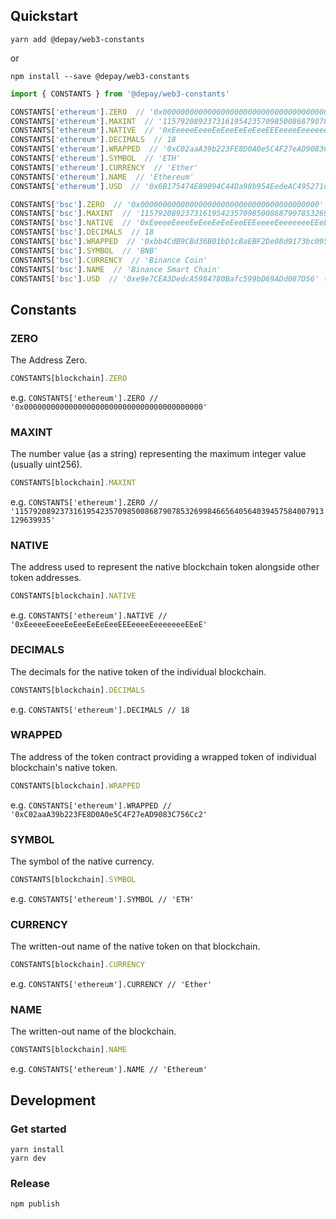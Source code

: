 ## Quickstart

```
yarn add @depay/web3-constants
```

or 

```
npm install --save @depay/web3-constants
```

```javascript
import { CONSTANTS } from '@depay/web3-constants'

CONSTANTS['ethereum'].ZERO  // '0x0000000000000000000000000000000000000000'
CONSTANTS['ethereum'].MAXINT  // '115792089237316195423570985008687907853269984665640564039457584007913129639935'
CONSTANTS['ethereum'].NATIVE  // '0xEeeeeEeeeEeEeeEeEeEeeEEEeeeeEeeeeeeeEEeE'
CONSTANTS['ethereum'].DECIMALS  // 18
CONSTANTS['ethereum'].WRAPPED  // '0xC02aaA39b223FE8D0A0e5C4F27eAD9083C756Cc2'
CONSTANTS['ethereum'].SYMBOL  // 'ETH'
CONSTANTS['ethereum'].CURRENCY  // 'Ether'
CONSTANTS['ethereum'].NAME  // 'Ethereum'
CONSTANTS['ethereum'].USD  // '0x6B175474E89094C44Da98b954EedeAC495271d0F' (DAI)

CONSTANTS['bsc'].ZERO  // '0x0000000000000000000000000000000000000000'
CONSTANTS['bsc'].MAXINT  // '115792089237316195423570985008687907853269984665640564039457584007913129639935'
CONSTANTS['bsc'].NATIVE  // '0xEeeeeEeeeEeEeeEeEeEeeEEEeeeeEeeeeeeeEEeE'
CONSTANTS['bsc'].DECIMALS  // 18
CONSTANTS['bsc'].WRAPPED  // '0xbb4CdB9CBd36B01bD1cBaEBF2De08d9173bc095c'
CONSTANTS['bsc'].SYMBOL  // 'BNB'
CONSTANTS['bsc'].CURRENCY  // 'Binance Coin'
CONSTANTS['bsc'].NAME  // 'Binance Smart Chain'
CONSTANTS['bsc'].USD  // '0xe9e7CEA3DedcA5984780Bafc599bD69ADd087D56' (BUSD)
```

## Constants

### ZERO

The Address Zero.

```javascript
CONSTANTS[blockchain].ZERO
```

e.g. `CONSTANTS['ethereum'].ZERO // '0x0000000000000000000000000000000000000000'`

### MAXINT

The number value (as a string) representing the maximum integer value (usually uint256).

```javascript
CONSTANTS[blockchain].MAXINT
```

e.g. `CONSTANTS['ethereum'].ZERO // '115792089237316195423570985008687907853269984665640564039457584007913129639935'`

### NATIVE

The address used to represent the native blockchain token alongside other token addresses.

```javascript
CONSTANTS[blockchain].NATIVE
```

e.g. `CONSTANTS['ethereum'].NATIVE // '0xEeeeeEeeeEeEeeEeEeEeeEEEeeeeEeeeeeeeEEeE'`

### DECIMALS

The decimals for the native token of the individual blockchain.

```javascript
CONSTANTS[blockchain].DECIMALS
```

e.g. `CONSTANTS['ethereum'].DECIMALS // 18`

### WRAPPED

The address of the token contract providing a wrapped token of individual blockchain's native token.

```javascript
CONSTANTS[blockchain].WRAPPED
```

e.g. `CONSTANTS['ethereum'].WRAPPED // '0xC02aaA39b223FE8D0A0e5C4F27eAD9083C756Cc2'`

### SYMBOL

The symbol of the native currency.

```javascript
CONSTANTS[blockchain].SYMBOL
```

e.g. `CONSTANTS['ethereum'].SYMBOL // 'ETH'`

### CURRENCY

The written-out name of the native token on that blockchain.

```javascript
CONSTANTS[blockchain].CURRENCY
```

e.g. `CONSTANTS['ethereum'].CURRENCY // 'Ether'`

### NAME

The written-out name of the blockchain.

```javascript
CONSTANTS[blockchain].NAME
```

e.g. `CONSTANTS['ethereum'].NAME // 'Ethereum'`


## Development

### Get started

```
yarn install
yarn dev
```

### Release

```
npm publish
```
